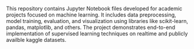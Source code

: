 This repository contains Jupyter Notebook files developed for academic projects focused on machine learning. 
It includes data preprocessing, model training, evaluation, and visualization using libraries like scikit-learn, pandas, matplotlib, and others. 
The project demonstrates end-to-end implementation of supervised learning techniques on realtime and publicly availble kaggle datasets.

